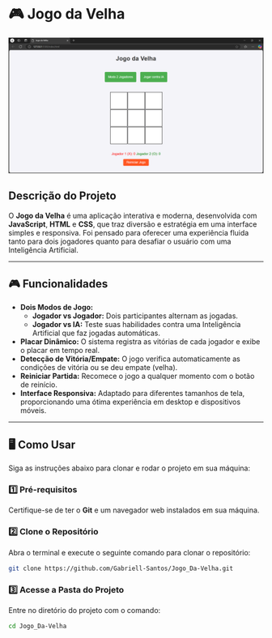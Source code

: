 # 🎮 Jogo da Velha  

![Jogo da Velha](https://github.com/Gabriell-Santos/Jogo_Da-Velha/blob/master/Jogo%20da%20Velha%20-%20Pessoal%20%E2%80%94%20Microsoft%E2%80%8B%20Edge%2016_12_2024%2014_46_17.png)  

## Descrição do Projeto  

O **Jogo da Velha** é uma aplicação interativa e moderna, desenvolvida com **JavaScript**, **HTML** e **CSS**, que traz diversão e estratégia em uma interface simples e responsiva. Foi pensado para oferecer uma experiência fluida tanto para dois jogadores quanto para desafiar o usuário com uma Inteligência Artificial.  

---

## 🎮 Funcionalidades  

- **Dois Modos de Jogo:**  
  - **Jogador vs Jogador:** Dois participantes alternam as jogadas.  
  - **Jogador vs IA:** Teste suas habilidades contra uma Inteligência Artificial que faz jogadas automáticas.  
- **Placar Dinâmico:** O sistema registra as vitórias de cada jogador e exibe o placar em tempo real.  
- **Detecção de Vitória/Empate:** O jogo verifica automaticamente as condições de vitória ou se deu empate (velha).  
- **Reiniciar Partida:** Recomece o jogo a qualquer momento com o botão de reinício.  
- **Interface Responsiva:** Adaptado para diferentes tamanhos de tela, proporcionando uma ótima experiência em desktop e dispositivos móveis.  

---

## 🖥️ Como Usar  

Siga as instruções abaixo para clonar e rodar o projeto em sua máquina:  

### 1️⃣ Pré-requisitos  
Certifique-se de ter o **Git** e um navegador web instalados em sua máquina.  

### 2️⃣ Clone o Repositório  
Abra o terminal e execute o seguinte comando para clonar o repositório:  

```bash
git clone https://github.com/Gabriell-Santos/Jogo_Da-Velha.git
```
### 3️⃣ Acesse a Pasta do Projeto
Entre no diretório do projeto com o comando:

```bash
cd Jogo_Da-Velha
```
